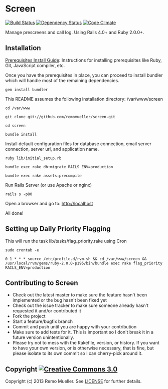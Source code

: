 # Screen

[![Build Status](https://travis-ci.org/remomueller/screen.png?branch=master)](https://travis-ci.org/remomueller/screen)
[![Dependency Status](https://gemnasium.com/remomueller/screen.png)](https://gemnasium.com/remomueller/screen)
[![Code Climate](https://codeclimate.com/github/remomueller/screen.png)](https://codeclimate.com/github/remomueller/screen)

Manage prescreens and call log. Using Rails 4.0+ and Ruby 2.0.0+.

## Installation

[Prerequisites Install Guide](https://github.com/remomueller/documentation): Instructions for installing prerequisites like Ruby, Git, JavaScript compiler, etc.

Once you have the prerequisites in place, you can proceed to install bundler which will handle most of the remaining dependencies.

```console
gem install bundler
```

This README assumes the following installation directory: /var/www/screen

```console
cd /var/www

git clone git://github.com/remomueller/screen.git

cd screen

bundle install
```

Install default configuration files for database connection, email server connection, server url, and application name.

```console
ruby lib/initial_setup.rb

bundle exec rake db:migrate RAILS_ENV=production

bundle exec rake assets:precompile
```

Run Rails Server (or use Apache or nginx)

```console
rails s -p80
```

Open a browser and go to: [http://localhost](http://localhost)

All done!

## Setting up Daily Priority Flagging

This will run the task lib/tasks/flag_priority.rake using Cron

```console
sudo crontab -e

0 1 * * * source /etc/profile.d/rvm.sh && cd /var/www/screen && /usr/local/rvm/gems/ruby-2.0.0-p195/bin/bundle exec rake flag_priority RAILS_ENV=production
```

## Contributing to Screen

* Check out the latest master to make sure the feature hasn't been implemented or the bug hasn't been fixed yet
* Check out the issue tracker to make sure someone already hasn't requested it and/or contributed it
* Fork the project
* Start a feature/bugfix branch
* Commit and push until you are happy with your contribution
* Make sure to add tests for it. This is important so I don't break it in a future version unintentionally.
* Please try not to mess with the Rakefile, version, or history. If you want to have your own version, or is otherwise necessary, that is fine, but please isolate to its own commit so I can cherry-pick around it.

## Copyright [![Creative Commons 3.0](http://i.creativecommons.org/l/by-nc-sa/3.0/80x15.png)](http://creativecommons.org/licenses/by-nc-sa/3.0)

Copyright (c) 2013 Remo Mueller. See [LICENSE](https://github.com/remomueller/screen/blob/master/LICENSE) for further details.

